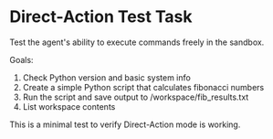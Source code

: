 # Direct-Action Test Task

Test the agent's ability to execute commands freely in the sandbox.

Goals:
1. Check Python version and basic system info
2. Create a simple Python script that calculates fibonacci numbers
3. Run the script and save output to /workspace/fib_results.txt
4. List workspace contents

This is a minimal test to verify Direct-Action mode is working.
